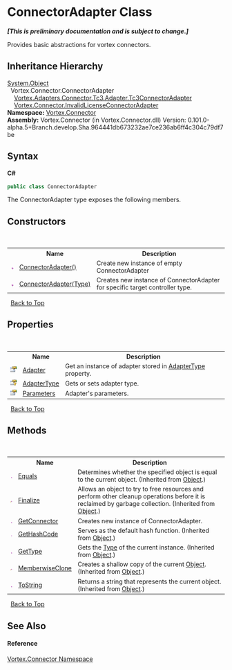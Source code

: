 # ConnectorAdapter Class
 _**\[This is preliminary documentation and is subject to change.\]**_

Provides basic abstractions for vortex connectors.


## Inheritance Hierarchy
<a href="http://msdn2.microsoft.com/en-us/library/e5kfa45b" target="_blank">System.Object</a><br />&nbsp;&nbsp;Vortex.Connector.ConnectorAdapter<br />&nbsp;&nbsp;&nbsp;&nbsp;<a href="T_Vortex_Adapters_Connector_Tc3_Adapter_Tc3ConnectorAdapter.md">Vortex.Adapters.Connector.Tc3.Adapter.Tc3ConnectorAdapter</a><br />&nbsp;&nbsp;&nbsp;&nbsp;<a href="T_Vortex_Connector_InvalidLicenseConnectorAdapter.md">Vortex.Connector.InvalidLicenseConnectorAdapter</a><br />
**Namespace:**&nbsp;<a href="N_Vortex_Connector.md">Vortex.Connector</a><br />**Assembly:**&nbsp;Vortex.Connector (in Vortex.Connector.dll) Version: 0.101.0-alpha.5+Branch.develop.Sha.964441db673232ae7ce236ab6ff4c304c79df7be

## Syntax

**C#**<br />
``` C#
public class ConnectorAdapter
```

The ConnectorAdapter type exposes the following members.


## Constructors
&nbsp;<table><tr><th></th><th>Name</th><th>Description</th></tr><tr><td>![Public method](media/pubmethod.gif "Public method")</td><td><a href="M_Vortex_Connector_ConnectorAdapter__ctor.md">ConnectorAdapter()</a></td><td>
Create new instance of empty ConnectorAdapter</td></tr><tr><td>![Public method](media/pubmethod.gif "Public method")</td><td><a href="M_Vortex_Connector_ConnectorAdapter__ctor_1.md">ConnectorAdapter(Type)</a></td><td>
Creates new instance of ConnectorAdapter for specific target controller type.</td></tr></table>&nbsp;
<a href="#connectoradapter-class">Back to Top</a>

## Properties
&nbsp;<table><tr><th></th><th>Name</th><th>Description</th></tr><tr><td>![Public property](media/pubproperty.gif "Public property")</td><td><a href="P_Vortex_Connector_ConnectorAdapter_Adapter.md">Adapter</a></td><td>
Get an instance of adapter stored in <a href="P_Vortex_Connector_ConnectorAdapter_AdapterType.md">AdapterType</a> property.</td></tr><tr><td>![Protected property](media/protproperty.gif "Protected property")</td><td><a href="P_Vortex_Connector_ConnectorAdapter_AdapterType.md">AdapterType</a></td><td>
Gets or sets adapter type.</td></tr><tr><td>![Public property](media/pubproperty.gif "Public property")</td><td><a href="P_Vortex_Connector_ConnectorAdapter_Parameters.md">Parameters</a></td><td>
Adapter's parameters.</td></tr></table>&nbsp;
<a href="#connectoradapter-class">Back to Top</a>

## Methods
&nbsp;<table><tr><th></th><th>Name</th><th>Description</th></tr><tr><td>![Public method](media/pubmethod.gif "Public method")</td><td><a href="http://msdn2.microsoft.com/en-us/library/bsc2ak47" target="_blank">Equals</a></td><td>
Determines whether the specified object is equal to the current object.
 (Inherited from <a href="http://msdn2.microsoft.com/en-us/library/e5kfa45b" target="_blank">Object</a>.)</td></tr><tr><td>![Protected method](media/protmethod.gif "Protected method")</td><td><a href="http://msdn2.microsoft.com/en-us/library/4k87zsw7" target="_blank">Finalize</a></td><td>
Allows an object to try to free resources and perform other cleanup operations before it is reclaimed by garbage collection.
 (Inherited from <a href="http://msdn2.microsoft.com/en-us/library/e5kfa45b" target="_blank">Object</a>.)</td></tr><tr><td>![Public method](media/pubmethod.gif "Public method")</td><td><a href="M_Vortex_Connector_ConnectorAdapter_GetConnector.md">GetConnector</a></td><td>
Creates new instance of ConnectorAdapter.</td></tr><tr><td>![Public method](media/pubmethod.gif "Public method")</td><td><a href="http://msdn2.microsoft.com/en-us/library/zdee4b3y" target="_blank">GetHashCode</a></td><td>
Serves as the default hash function.
 (Inherited from <a href="http://msdn2.microsoft.com/en-us/library/e5kfa45b" target="_blank">Object</a>.)</td></tr><tr><td>![Public method](media/pubmethod.gif "Public method")</td><td><a href="http://msdn2.microsoft.com/en-us/library/dfwy45w9" target="_blank">GetType</a></td><td>
Gets the <a href="http://msdn2.microsoft.com/en-us/library/42892f65" target="_blank">Type</a> of the current instance.
 (Inherited from <a href="http://msdn2.microsoft.com/en-us/library/e5kfa45b" target="_blank">Object</a>.)</td></tr><tr><td>![Protected method](media/protmethod.gif "Protected method")</td><td><a href="http://msdn2.microsoft.com/en-us/library/57ctke0a" target="_blank">MemberwiseClone</a></td><td>
Creates a shallow copy of the current <a href="http://msdn2.microsoft.com/en-us/library/e5kfa45b" target="_blank">Object</a>.
 (Inherited from <a href="http://msdn2.microsoft.com/en-us/library/e5kfa45b" target="_blank">Object</a>.)</td></tr><tr><td>![Public method](media/pubmethod.gif "Public method")</td><td><a href="http://msdn2.microsoft.com/en-us/library/7bxwbwt2" target="_blank">ToString</a></td><td>
Returns a string that represents the current object.
 (Inherited from <a href="http://msdn2.microsoft.com/en-us/library/e5kfa45b" target="_blank">Object</a>.)</td></tr></table>&nbsp;
<a href="#connectoradapter-class">Back to Top</a>

## See Also


#### Reference
<a href="N_Vortex_Connector.md">Vortex.Connector Namespace</a><br />